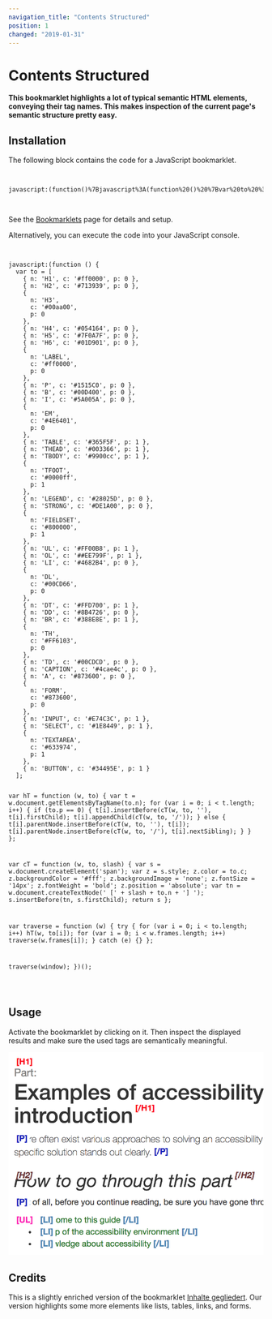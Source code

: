 ```yaml
---
navigation_title: "Contents Structured"
position: 1
changed: "2019-01-31"
---
```


# Contents Structured

**This bookmarklet highlights a lot of typical semantic HTML elements, conveying their tag names. This makes inspection of the current page's semantic structure pretty easy.**

## Installation

The following block contains the code for a JavaScript bookmarklet.

<code>
<pre>
javascript:(function()%7Bjavascript%3A(function%20()%20%7Bvar%20to%20%3D%20%5B%7B%20n%3A%20'H1'%2C%20c%3A%20'%23ff0000'%2C%20p%3A%200%20%7D%2C%7B%20n%3A%20'H2'%2C%20c%3A%20'%23713939'%2C%20p%3A%200%20%7D%2C%7Bn%3A%20'H3'%2Cc%3A%20'%2300aa00'%2Cp%3A%200%7D%2C%7B%20n%3A%20'H4'%2C%20c%3A%20'%23054164'%2C%20p%3A%200%20%7D%2C%7B%20n%3A%20'H5'%2C%20c%3A%20'%237F0A7F'%2C%20p%3A%200%20%7D%2C%7B%20n%3A%20'H6'%2C%20c%3A%20'%2301D901'%2C%20p%3A%200%20%7D%2C%7Bn%3A%20'LABEL'%2Cc%3A%20'%23ff0000'%2Cp%3A%200%7D%2C%7B%20n%3A%20'P'%2C%20c%3A%20'%231515C0'%2C%20p%3A%200%20%7D%2C%7B%20n%3A%20'B'%2C%20c%3A%20'%2300D400'%2C%20p%3A%200%20%7D%2C%7B%20n%3A%20'I'%2C%20c%3A%20'%235A005A'%2C%20p%3A%200%20%7D%2C%7Bn%3A%20'EM'%2Cc%3A%20'%234E6401'%2Cp%3A%200%7D%2C%7B%20n%3A%20'TABLE'%2C%20c%3A%20'%23365F5F'%2C%20p%3A%201%20%7D%2C%7B%20n%3A%20'THEAD'%2C%20c%3A%20'%23003366'%2C%20p%3A%201%20%7D%2C%7B%20n%3A%20'TBODY'%2C%20c%3A%20'%239900cc'%2C%20p%3A%201%20%7D%2C%7Bn%3A%20'TFOOT'%2Cc%3A%20'%230000ff'%2Cp%3A%201%7D%2C%7B%20n%3A%20'LEGEND'%2C%20c%3A%20'%2328025D'%2C%20p%3A%200%20%7D%2C%7B%20n%3A%20'STRONG'%2C%20c%3A%20'%23DE1A00'%2C%20p%3A%200%20%7D%2C%7Bn%3A%20'FIELDSET'%2Cc%3A%20'%23800000'%2Cp%3A%201%7D%2C%7B%20n%3A%20'UL'%2C%20c%3A%20'%23FF00B8'%2C%20p%3A%201%20%7D%2C%7B%20n%3A%20'OL'%2C%20c%3A%20'%23%23EE799F'%2C%20p%3A%201%20%7D%2C%7B%20n%3A%20'LI'%2C%20c%3A%20'%234682B4'%2C%20p%3A%200%20%7D%2C%7Bn%3A%20'DL'%2Cc%3A%20'%2300CD66'%2Cp%3A%200%7D%2C%7B%20n%3A%20'DT'%2C%20c%3A%20'%23FFD700'%2C%20p%3A%201%20%7D%2C%7B%20n%3A%20'DD'%2C%20c%3A%20'%238B4726'%2C%20p%3A%200%20%7D%2C%7B%20n%3A%20'BR'%2C%20c%3A%20'%23388E8E'%2C%20p%3A%201%20%7D%2C%7Bn%3A%20'TH'%2Cc%3A%20'%23FF6103'%2Cp%3A%200%7D%2C%7B%20n%3A%20'TD'%2C%20c%3A%20'%2300CDCD'%2C%20p%3A%200%20%7D%2C%7B%20n%3A%20'CAPTION'%2C%20c%3A%20'%234cae4c'%2C%20p%3A%200%20%7D%2C%7B%20n%3A%20'A'%2C%20c%3A%20'%23873600'%2C%20p%3A%200%20%7D%2C%7Bn%3A%20'FORM'%2Cc%3A%20'%23873600'%2Cp%3A%200%7D%2C%7B%20n%3A%20'INPUT'%2C%20c%3A%20'%23E74C3C'%2C%20p%3A%201%20%7D%2C%7B%20n%3A%20'SELECT'%2C%20c%3A%20'%231E8449'%2C%20p%3A%201%20%7D%2C%7Bn%3A%20'TEXTAREA'%2Cc%3A%20'%23633974'%2Cp%3A%201%7D%2C%7B%20n%3A%20'BUTTON'%2C%20c%3A%20'%2334495E'%2C%20p%3A%201%20%7D%5D%3Bvar%20hT%20%3D%20function%20(w%2C%20to)%20%7Bvar%20t%20%3D%20w.document.getElementsByTagName(to.n)%3Bfor%20(var%20i%20%3D%200%3B%20i%20%3C%20t.length%3B%20i%2B%2B)%20%7Bif%20(to.p%20%3D%3D%200)%20%7Bt%5Bi%5D.insertBefore(cT(w%2C%20to%2C%20'')%2C%20t%5Bi%5D.firstChild)%3Bt%5Bi%5D.appendChild(cT(w%2C%20to%2C%20'%2F'))%3B%7D%20else%20%7Bt%5Bi%5D.parentNode.insertBefore(cT(w%2C%20to%2C%20'')%2C%20t%5Bi%5D)%3Bt%5Bi%5D.parentNode.insertBefore(cT(w%2C%20to%2C%20'%2F')%2C%20t%5Bi%5D.nextSibling)%3B%7D%7D%7D%3Bvar%20cT%20%3D%20function%20(w%2C%20to%2C%20slash)%20%7Bvar%20s%20%3D%20w.document.createElement('span')%3Bvar%20z%20%3D%20s.style%3Bz.color%20%3D%20to.c%3Bz.backgroundColor%20%3D%20'%23fff'%3Bz.backgroundImage%20%3D%20'none'%3Bz.fontSize%20%3D%20'14px'%3Bz.fontWeight%20%3D%20'bold'%3Bz.position%20%3D%20'absolute'%3Bvar%20tn%20%3D%20w.document.createTextNode('%20%5B'%20%2B%20slash%20%2B%20to.n%20%2B%20'%5D%20')%3Bs.insertBefore(tn%2C%20s.firstChild)%3Breturn%20s%7D%3Bvar%20traverse%20%3D%20function%20(w)%20%7Btry%20%7Bfor%20(var%20i%20%3D%200%3B%20i%20%3C%20to.length%3B%20i%2B%2B)%20hT(w%2C%20to%5Bi%5D)%3Bfor%20(var%20i%20%3D%200%3B%20i%20%3C%20w.frames.length%3B%20i%2B%2B)%20traverse(w.frames%5Bi%5D)%3B%7D%20catch%20(e)%20%7B%7D%7D%3Btraverse(window)%3B%7D)()%7D)()
</pre>
</code>

See the [Bookmarklets](/setup/browsers/bookmarklets/) page for details and setup.

Alternatively, you can execute the code into your JavaScript console.

<code>
<pre>
javascript:(function () {
  var to = [
    { n: 'H1', c: '#ff0000', p: 0 },
    { n: 'H2', c: '#713939', p: 0 },
    {
      n: 'H3',
      c: '#00aa00',
      p: 0
    },
    { n: 'H4', c: '#054164', p: 0 },
    { n: 'H5', c: '#7F0A7F', p: 0 },
    { n: 'H6', c: '#01D901', p: 0 },
    {
      n: 'LABEL',
      c: '#ff0000',
      p: 0
    },
    { n: 'P', c: '#1515C0', p: 0 },
    { n: 'B', c: '#00D400', p: 0 },
    { n: 'I', c: '#5A005A', p: 0 },
    {
      n: 'EM',
      c: '#4E6401',
      p: 0
    },
    { n: 'TABLE', c: '#365F5F', p: 1 },
    { n: 'THEAD', c: '#003366', p: 1 },
    { n: 'TBODY', c: '#9900cc', p: 1 },
    {
      n: 'TFOOT',
      c: '#0000ff',
      p: 1
    },
    { n: 'LEGEND', c: '#28025D', p: 0 },
    { n: 'STRONG', c: '#DE1A00', p: 0 },
    {
      n: 'FIELDSET',
      c: '#800000',
      p: 1
    },
    { n: 'UL', c: '#FF00B8', p: 1 },
    { n: 'OL', c: '##EE799F', p: 1 },
    { n: 'LI', c: '#4682B4', p: 0 },
    {
      n: 'DL',
      c: '#00CD66',
      p: 0
    },
    { n: 'DT', c: '#FFD700', p: 1 },
    { n: 'DD', c: '#8B4726', p: 0 },
    { n: 'BR', c: '#388E8E', p: 1 },
    {
      n: 'TH',
      c: '#FF6103',
      p: 0
    },
    { n: 'TD', c: '#00CDCD', p: 0 },
    { n: 'CAPTION', c: '#4cae4c', p: 0 },
    { n: 'A', c: '#873600', p: 0 },
    {
      n: 'FORM',
      c: '#873600',
      p: 0
    },
    { n: 'INPUT', c: '#E74C3C', p: 1 },
    { n: 'SELECT', c: '#1E8449', p: 1 },
    {
      n: 'TEXTAREA',
      c: '#633974',
      p: 1
    },
    { n: 'BUTTON', c: '#34495E', p: 1 }
  ];

  var hT = function (w, to) {
    var t = w.document.getElementsByTagName(to.n);
    for (var i = 0; i < t.length; i++) {
      if (to.p == 0) {
        t[i].insertBefore(cT(w, to, ''), t[i].firstChild);
        t[i].appendChild(cT(w, to, '/'));
      } else {
        t[i].parentNode.insertBefore(cT(w, to, ''), t[i]);
        t[i].parentNode.insertBefore(cT(w, to, '/'), t[i].nextSibling);
      }
    }
  };

  var cT = function (w, to, slash) {
    var s = w.document.createElement('span');
    var z = s.style;
    z.color = to.c;
    z.backgroundColor = '#fff';
    z.backgroundImage = 'none';
    z.fontSize = '14px';
    z.fontWeight = 'bold';
    z.position = 'absolute';
    var tn = w.document.createTextNode(' [' + slash + to.n + '] ');
    s.insertBefore(tn, s.firstChild);
    return s
  };

  var traverse = function (w) {
    try {
      for (var i = 0; i < to.length; i++) hT(w, to[i]);
      for (var i = 0; i < w.frames.length; i++) traverse(w.frames[i]);
    } catch (e) {}
  };

  traverse(window);
})();
</pre>
</code>

## Usage

Activate the bookmarklet by clicking on it. Then inspect the displayed results and make sure the used tags are semantically meaningful.

![Results after firing "Contents structured" bookmarklet](_media/results-after-firing-contents-structured-bookmarklet.png)

## Credits

This is a slightly enriched version of the bookmarklet [Inhalte gegliedert](http://testen.bitv-test.de/bookmarklets.html). Our version highlights some more elements like lists, tables, links, and forms.
